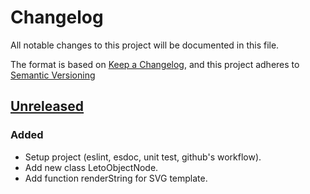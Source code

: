 # Changelog

All notable changes to this project will be documented in this file.

The format is based on [Keep a Changelog](https://keepachangelog.com/en/1.0.0/),
and this project adheres to [Semantic Versioning](https://semver.org/spec/v2.0.0.html)

## [Unreleased]

### Added

- Setup project (eslint, esdoc, unit test, github's workflow).
- Add new class LetoObjectNode.
- Add function renderString for SVG template.

[unreleased]: https://github.com/ditrit/leto-module-client/blob/main/changelog.md#unreleased
